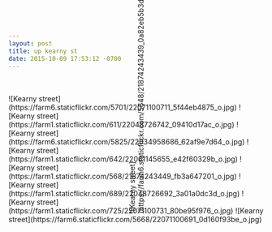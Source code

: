 ```yaml
---
layout: post
title: up kearny st
date: 2015-10-09 17:53:12 -0700
---
```


<div class="center">
  <div style="transform:rotate(270deg);-ms-transform: rotate(270deg);-moz-transform: rotate(270deg);-webkit-transform:  rotate(270deg);-o-transform: rotate(270deg);display: block;">
  ![Kearny street](https://farm6.staticflickr.com/5648/21874243439_0a82eb5b3d_o.jpg)
  </div>
  ![Kearny street](https://farm6.staticflickr.com/5701/22071100711_5f44eb4875_o.jpg)
  ![Kearny street](https://farm1.staticflickr.com/611/22048726742_09410d17ac_o.jpg)
  ![Kearny street](https://farm6.staticflickr.com/5825/22034958686_62af9e7d64_o.jpg)
  ![Kearny street](https://farm1.staticflickr.com/642/22061145655_e42f60329b_o.jpg)
  ![Kearny street](https://farm1.staticflickr.com/568/21874243449_fb3a647201_o.jpg)
  ![Kearny street](https://farm1.staticflickr.com/689/22048726692_3a01a0dc3d_o.jpg)
  ![Kearny street](https://farm1.staticflickr.com/725/22071100731_80be95f976_o.jpg)
  ![Kearny street](https://farm6.staticflickr.com/5668/22071100691_0d160f93be_o.jpg)
</div>
